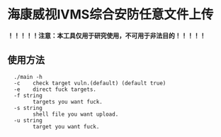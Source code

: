 # **海康威视IVMS综合安防任意文件上传**



**！！！！！注意：本工具仅用于研究使用，不可用于非法目的！！！！！**

## 使用方法

```shell
  ./main -h
  -c    check target vuln.(default) (default true)
  -e    direct fuck targets.
  -f string
        targets you want fuck.
  -s string
        shell file you want upload.
  -u string
        target you want fuck.
```

